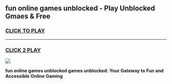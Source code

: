 
## fun online games unblocked - Play Unblocked Gmaes & Free
<h3>
<a href="https://premium.freeplayer.one?title=fun_online_games_unblocked&ref=20F">CLICK TO PLAY</a></h3>
<hr>

<h3>
<a href="https://premium.freeplayer.one?title=fun_online_games_unblocked&ref=20F">CLICK 2 PLAY</a>
  
</h3>

<a href="https://premium.freeplayer.one?title=fun_online_games_unblocked&ref=20F/"><img src="https://clearcache.store/games.png"></a>


**fun online games unblocked games unblocked: Your Gateway to Fun and Accessible Online Gaming**
